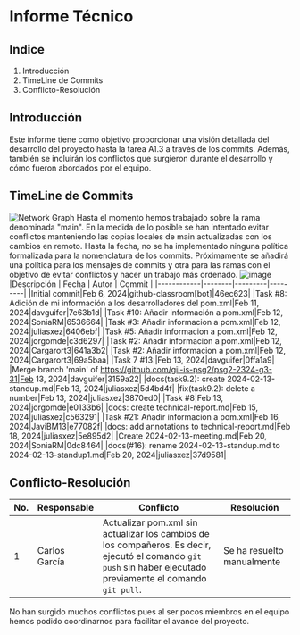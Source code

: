 # Informe Técnico

## Indice
1. Introducción
2. TimeLine de Commits
3. Conflicto-Resolución

## Introducción
Este informe tiene como objetivo proporcionar una visión detallada del desarrollo del proyecto hasta la tarea A1.3 a través de los commits. Además, también se incluirán los conflictos que surgieron durante el desarrollo y cómo fueron abordados por el equipo.

## TimeLine de Commits
![](ponerAquiLaUrl "Network Graph")
Hasta el momento hemos trabajado sobre la rama denominada "main". En la
medida de lo posible se han intentado evitar conflictos manteniendo las copias locales de main
actualizadas con los cambios en remoto. Hasta la fecha, no se ha implementado ninguna política formalizada para la nomenclatura de los commits. Próximamente se añadirá una política para los mensajes de commits y otra para las ramas con el objetivo de evitar conflictos y hacer un trabajo más ordenado.
![image](https://media.discordapp.net/attachments/1204384256487329827/1212423484286705755/image.png?ex=65f1c85c&is=65df535c&hm=975747032720f95f338f3823f00ef9fa802c5ec494938e82ba0ff77fcf9996a2&=&format=webp&quality=lossless&width=626&height=155)
|Descripción | Fecha  | Autor   | Commit  |
|------------|--------|---------|---------|
|Initial commit|Feb 6, 2024|github-classroom[bot]|46ec623|
|Task #8: Adición de mi información a los desarrolladores del pom.xml|Feb 11, 2024|davguifer|7e63b1d|
|Task #10: Añadir información a pom.xml|Feb 12, 2024|SoniaRM|6536664|
|Task #3: Añadir informacion a pom.xml|Feb 12, 2024|juliasxez|6406ebf|
|Task #5: Añadir informacion a pom.xml|Feb 12, 2024|jorgomde|c3d6297|
|Task #2: Añadir informacion a pom.xml|Feb 12, 2024|Cargarort3|641a3b2|
|Task #2: Añadir informacion a pom.xml|Feb 12, 2024|Cargarort3|69a5baa|
|Task 7 #13:|Feb 13, 2024|davguifer|0ffa1a9|
|Merge branch 'main' of https://github.com/gii-is-psg2/psg2-2324-g3-31|Feb 13, 2024|davguifer|3159a22|
|docs(task9.2): create 2024-02-13-standup.md|Feb 13, 2024|juliasxez|5d4bd4f|
|fix(task9.2): delete a number|Feb 13, 2024|juliasxez|3870ed0|
|Task #8|Feb 13, 2024|jorgomde|e0133b6|
|docs: create technical-report.md|Feb 15, 2024|juliasxez|c563291|
|Task #21: Añadir informacion a pom.xml|Feb 16, 2024|JaviBM13|e77082f|
|docs: add annotations to technical-report.md|Feb 18, 2024|juliasxez|5e895d2|
|Create 2024-02-13-meeting.md|Feb 20, 2024|SoniaRM|0dc8464|
|docs(#16): rename 2024-02-13-standup.md to 2024-02-13-standup1.md|Feb 20, 2024|juliasxez|37d9581|

## Conflicto-Resolución
|No. | Responsable  | Conflicto   | Resolución                 |
|----|--------------|-------------|----------------------------|
|1   |Carlos García | Actualizar pom.xml sin actualizar los cambios de los compañeros. Es decir, ejecutó el comando ```git push``` sin haber ejecutado previamente el comando ```git pull```.|Se ha resuelto manualmente                | 

No han surgido muchos conflictos pues al ser pocos miembros en el equipo hemos podido coordinarnos para facilitar el avance del proyecto.

